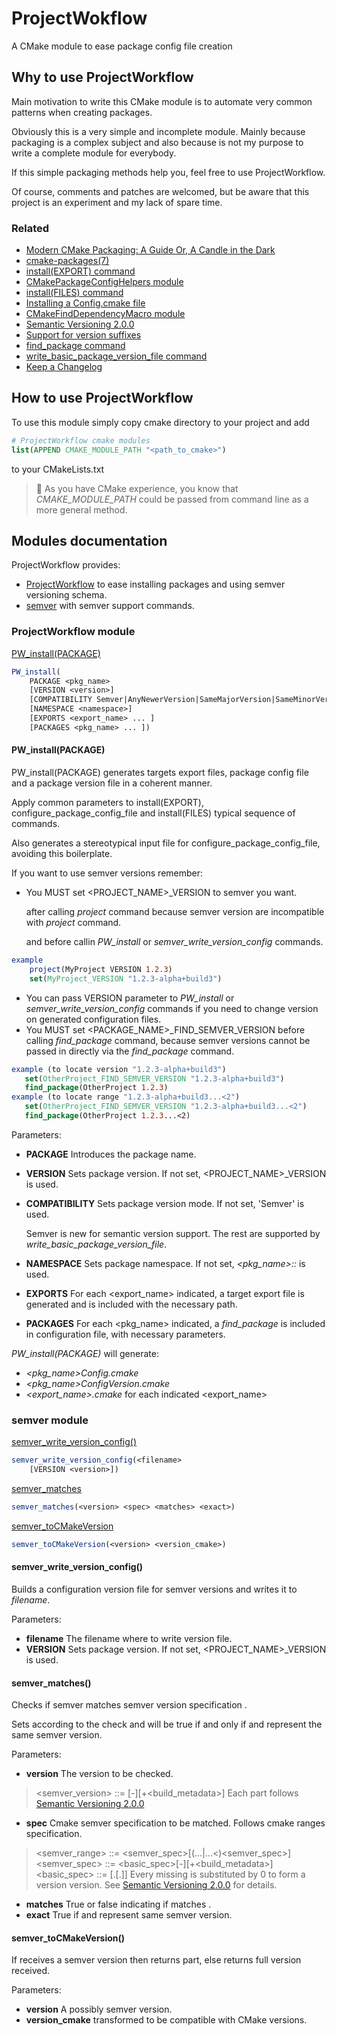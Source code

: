 # ProjectWokflow
A CMake module to ease package config file creation

## Why to use ProjectWorkflow
Main motivation to write this CMake module is to automate very common patterns when creating packages.

Obviously this is a very simple and incomplete module. Mainly because packaging is a complex subject and 
also because is not my purpose to write a complete module for everybody.

If this simple packaging methods help you, feel free to use ProjectWorkflow.

Of course, comments and patches are welcomed, but be aware that this project is an experiment and my lack of spare time.

### Related
- [Modern CMake Packaging: A Guide
Or, A Candle in the Dark](https://blog.vito.nyc/posts/cmake-pkg/)
- [cmake-packages(7)](https://cmake.org/cmake/help/latest/manual/cmake-packages.7.html#creating-packages)
- [install(EXPORT) command](https://cmake.org/cmake/help/latest/command/install.html#export)
- [CMakePackageConfigHelpers module](https://cmake.org/cmake/help/latest/module/CMakePackageConfigHelpers.html)
- [install(FILES) command](https://cmake.org/cmake/help/latest/command/install.html#files)
- [Installing a Config.cmake file](https://www.f-ax.de/dev/2020/10/07/cmake-config-package.html)
- [CMakeFindDependencyMacro module](https://cmake.org/cmake/help/latest/module/CMakeFindDependencyMacro.html)
- [Semantic Versioning 2.0.0](https://semver.org/)
- [Support for version suffixes](https://gitlab.kitware.com/cmake/cmake/-/issues/16716)
- [find_package command](https://cmake.org/cmake/help/latest/command/find_package.html)
- [write_basic_package_version_file command](https://cmake.org/cmake/help/latest/module/CMakePackageConfigHelpers.html#command:write_basic_package_version_file)
- [Keep a Changelog](https://keepachangelog.com/en/1.1.0/)

## How to use ProjectWorkflow

To use this module simply copy cmake directory to your project and add 
```cmake
# ProjectWorkflow cmake modules
list(APPEND CMAKE_MODULE_PATH "<path_to_cmake>")
```
to your CMakeLists.txt

> 📝 As you have CMake experience, you know that *CMAKE_MODULE_PATH* could be passed from command line as a more general method.

## Modules documentation
ProjectWorkflow provides:
  - [ProjectWorkflow](#projectworkflow-module) to ease installing packages and using semver versioning schema.
  - [semver](#semver-module) with semver support commands.
  
### ProjectWorkflow module

[PW_install(PACKAGE)](#PW_installPACKAGE)
```cmake
PW_install(
    PACKAGE <pkg_name> 
    [VERSION <version>]
    [COMPATIBILITY Semver|AnyNewerVersion|SameMajorVersion|SameMinorVersion|ExactVersion]
    [NAMESPACE <namespace>]
    [EXPORTS <export_name> ... ]
    [PACKAGES <pkg_name> ... ])
```

#### PW_install(PACKAGE)
PW_install(PACKAGE) generates targets export files, package config file and a package version file in a coherent manner.

Apply common parameters to install(EXPORT), configure_package_config_file and install(FILES) typical sequence of commands.

Also generates a stereotypical input file for configure_package_config_file, avoiding this boilerplate.

If you want to use semver versions remember:
- You MUST set <PROJECT_NAME>_VERSION to semver you want.

  after calling *project* command because semver version are incompatible with *project* command.

  and before callin *PW_install* or *semver_write_version_config* commands.
```cmake
example
    project(MyProject VERSION 1.2.3)
    set(MyProject_VERSION "1.2.3-alpha+build3")
```
- You can pass VERSION parameter to *PW_install* or *semver_write_version_config* commands if you need to change version on generated configuration files.
- You MUST set <PACKAGE_NAME>_FIND_SEMVER_VERSION before calling *find_package* command, because semver versions cannot be passed in directly via the *find_package* command.
```cmake
example (to locate version "1.2.3-alpha+build3")
   set(OtherProject_FIND_SEMVER_VERSION "1.2.3-alpha+build3")
   find_package(OtherProject 1.2.3)
example (to locate range "1.2.3-alpha+build3...<2")
   set(OtherProject_FIND_SEMVER_VERSION "1.2.3-alpha+build3...<2")
   find_package(OtherProject 1.2.3...<2)
```

Parameters:
- **PACKAGE** Introduces the package name.
- **VERSION** Sets package version. If not set, <PROJECT_NAME>_VERSION is used.
- **COMPATIBILITY** Sets package version mode. If not set, 'Semver' is used.

  Semver is new for semantic version support.
  The rest are supported by *write_basic_package_version_file*.

- **NAMESPACE** Sets package namespace. If not set, *<pkg_name>::* is used.
- **EXPORTS** For each <export_name> indicated, a target export file is generated and is included with the necessary path.
- **PACKAGES** For each <pkg_name> indicated, a *find_package* is included in configuration file, with necessary parameters.

*PW_install(PACKAGE)* will generate:
- *<pkg_name>Config.cmake*
- *<pkg_name>ConfigVersion.cmake*
- *<export_name>.cmake* for each indicated <export_name>

### semver module

[semver_write_version_config()](#semver_write_version_config)
```cmake
semver_write_version_config(<filename>
    [VERSION <version>])
```

[semver_matches](#semver_matches)
```cmake
semver_matches(<version> <spec> <matches> <exact>)
```

[semver_toCMakeVersion](#semver_toCMakeVersion)
```cmake
semver_toCMakeVersion(<version> <version_cmake>)
```

#### semver_write_version_config()
Builds a configuration version file for semver versions and writes it to *filename*.

Parameters:
- **filename** The filename where to write version file.
- **VERSION** Sets package version. If not set, <PROJECT_NAME>_VERSION is used.

#### semver_matches()
Checks if semver <version> matches semver version specification <spec>.

Sets <matches> according to the check and <exact> will be true if and only if <version> and <spec> represent the same semver version.

Parameters:
- **version** The version to be checked.
> <semver_version> ::= <basic>[-<prerelease>][+<build_metadata>]
>   Each part follows [Semantic Versioning 2.0.0](https://semver.org/)
- **spec** Cmake semver specification to be matched. Follows cmake ranges specification.
> <semver_range> ::= <semver_spec>[(...|...<)<semver_spec>]
>  <semver_spec> ::= <basic_spec>[-<prerelease>][+<build_metadata>]
>   <basic_spec> ::= <number>[.<number>[.<number>]]
>     Every missing <number> is substituted by 0 to form a version <basic> version.
>     See [Semantic Versioning 2.0.0](https://semver.org/) for details.
- **matches** True or false indicating if <version> matches <spec>.
- **exact** True if <version> and <spec> represent same semver version.

#### semver_toCMakeVersion()
If receives a semver version then returns <base> part, else returns full version received.

Parameters:
- **version** A possibly semver version.
- **version_cmake** <version> transformed to be compatible with CMake versions.
